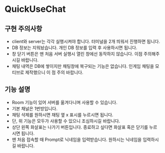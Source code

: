 # QuickUseChat

## 구현 주의사항

- client와 server는 각각 실행시켜야 합니다. 터미널을 2개 띄워서 진행하면 됩니다.
- DB 정보는 지워놨습니다. 개인 DB 정보를 입력 후 사용하시면 됩니다.
- 창 닫기 버튼은 맨 처음 서버 실행시 열린 창에선 동작하지 않습니다. 이점 주의해주시길 바랍니다.
- 채팅 내역은 DB에 쌓이지만 채팅창에 복구되는 기능은 없습니다. 인게임 채팅을 모티브로 제작했으니 이 점 주의 바랍니다.  

## 기능 설명

- Room 기능이 있어 서버를 옮겨다니며 사용할 수 있습니다.
- 기본 채널은 1번방입니다.
- 채팅 삭제를 원하시면 채팅 옆 x 표시를 누르시면 됩니다.
- 단, 위 기능은 모두가 사용할 수 있으니 조심하시길 바랍니다.
- 상단 왼쪽 화살표는 나가기 버튼입니다. 종료하고 싶다면 화살표 혹은 닫기를 누르시면 됩니다.
- 맨 처음 접속할 때 Prompt로 닉네임을 입력받습니다. 원하시는 닉네임을 입력하시길 바랍니다.
